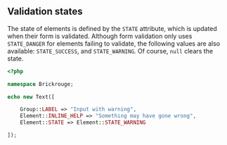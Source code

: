 ## Validation states

The state of elements is defined by the `STATE` attribute, which is updated when their form is
validated. Although form validation only uses `STATE_DANGER` for elements failing to validate, the
following values are also available: `STATE_SUCCESS`, and `STATE_WARNING`. Of course, `null` clears
the state.

```php
<?php

namespace Brickrouge;

echo new Text([

	Group::LABEL => "Input with warning",
	Element::INLINE_HELP => "Something may have gone wrong",
	Element::STATE => Element::STATE_WARNING

]);
```

